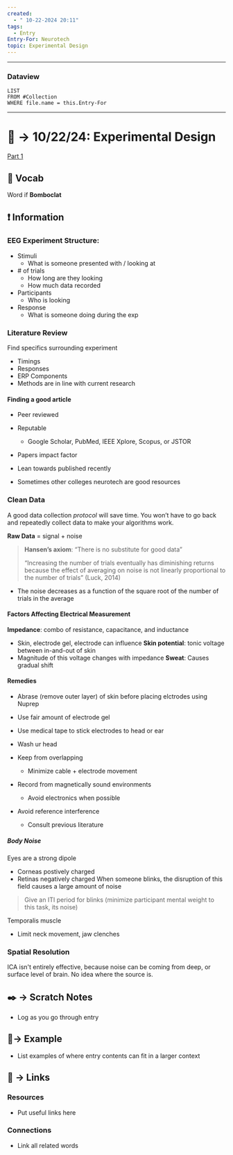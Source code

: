 ```yaml
---
created:
  - " 10-22-2024 20:11"
tags:
  - Entry
Entry-For: Neurotech
topic: Experimental Design
---
```


---
### Dataview
```dataview
LIST
FROM #Collection
WHERE file.name = this.Entry-For
```
---

# 📗 -> 10/22/24: Experimental Design
[Part 1](https://docs.google.com/presentation/d/1I1h6nl86YM922NBaBWZpAlL8mYMnLYgQFZRzGzrfoVo/edit#slide=id.g27a4c6cb581_0_195)
## 🎤 Vocab
Word if **Bomboclat**


## ❗ Information
### EEG Experiment Structure:
- Stimuli 
	- What is someone presented with / looking at
- \# of trials
	- How long are they looking
	- How much data recorded
- Participants 
	- Who is looking
- Response
	- What is someone doing during the exp

### Literature Review
Find specifics surrounding experiment
- Timings
- Responses
- ERP Components
- Methods are in line with current research

#### Finding a good article
- Peer reviewed
- Reputable
	- Google Scholar, PubMed, IEEE Xplore, Scopus, or JSTOR
- Papers impact factor
- Lean towards published recently

- Sometimes other colleges neurotech are good resources

### Clean Data
A good data collection *protocol* will save time. You won’t have to go back and repeatedly collect data to make your algorithms work.

**Raw Data** = signal + noise

> **Hansen’s axiom**: “There is no substitute for good data”
> 
> “Increasing the number of trials eventually has diminishing returns because the effect of averaging on noise is not linearly proportional to the number of trials” (Luck, 2014)
- The noise decreases as a function of the square root of the number of trials in the average

#### Factors Affecting Electrical Measurement
**Impedance**: combo of resistance, capacitance, and inductance
- Skin, electrode gel, electrode can influence
**Skin potential**: tonic voltage between in-and-out of skin
- Magnitude of this voltage changes with impedance
**Sweat**: Causes gradual shift

#### Remedies
- Abrase (remove outer layer) of skin before placing elctrodes using Nuprep
- Use fair amount of electrode gel
- Use medical tape to stick electrodes to head or ear
- Wash ur head

- Keep from overlapping
	- Minimize cable + electrode movement 
- Record from magnetically sound environments
	- Avoid electronics when possible
- Avoid reference interference
	- Consult previous literature  

##### Body Noise
Eyes are a strong dipole
- Corneas postively charged
- Retinas negatively charged
When someone blinks, the disruption of this field causes a large amount of noise
> Give an ITI period for blinks (minimize participant mental weight to this task, its noise)

Temporalis muscle 
- Limit neck movement, jaw clenches

### Spatial Resolution
ICA isn't entirely effective, because noise can be coming from deep, or surface level of brain. No idea where the source is.



## ✒️ -> Scratch Notes
- Log as you go through entry

## 🧪-> Example
- List examples of where entry contents can fit in a larger context

## 🔗 -> Links
### Resources
- Put useful links here

### Connections
- Link all related words

